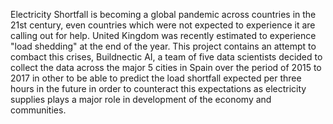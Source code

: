 Electricity Shortfall is becoming a global pandemic across countries in the 21st century, even countries which were not expected to experience it are calling out for help. United Kingdom was recently estimated to experience "load shedding" at the end of the year. This project contains an attempt to combact this crises, Buildnectic AI, a team of five data scientists decided to collect the data across the major 5 cities in Spain over the period of 2015 to 2017 in other to be able to predict the load shortfall expected per three hours in the future in order to counteract this expectations as electricity supplies plays a major role in development of the economy and communities.
